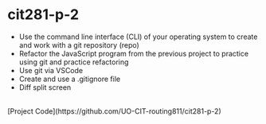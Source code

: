 # cit281-p-2
* Use the command line interface (CLI) of your operating system to create and work with a git repository (repo)
* Refactor the JavaScript program from the previous project to practice using git and practice refactoring
* Use git via VSCode
* Create and use a .gitignore file
* Diff split screen
</br>
[Project Code](https://github.com/UO-CIT-routing811/cit281-p-2)
